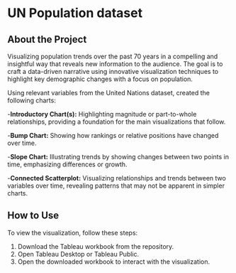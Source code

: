 # UN Population dataset


## About the Project

Visualizing population trends over the past 70 years in a compelling and insightful way that reveals new information to the audience. 
The goal is to craft a data-driven narrative using innovative visualization techniques to highlight key demographic changes with a focus on population. 

Using relevant variables from the United Nations dataset, created the following charts:

-**Introductory Chart(s):** Highlighting magnitude or part-to-whole relationships, providing a foundation for the main visualizations that follow.

-**Bump Chart:** Showing how rankings or relative positions have changed over time.

-**Slope Chart:** Illustrating trends by showing changes between two points in time, emphasizing differences or growth.

-**Connected Scatterplot:** Visualizing relationships and trends between two variables over time, revealing patterns that may not be apparent in simpler charts. 


## How to Use

To view the visualization, follow these steps:
1. Download the Tableau workbook from the repository.
2. Open Tableau Desktop or Tableau Public.
3. Open the downloaded workbook to interact with the visualization.



